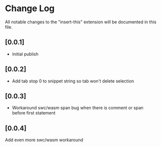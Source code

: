 # Change Log

All notable changes to the "insert-this" extension will be documented in this file.

## [0.0.1]

- Initial publish

## [0.0.2]

- Add tab stop 0 to snippet string so tab won't delete selection

## [0.0.3]

- Workaround swc/wasm span bug when there is comment or span before first statement

## [0.0.4]

Add even more swc/wasm workaround